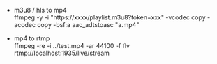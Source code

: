* m3u8 / hls to mp4  
ffmpeg -y -i "https://xxxx/playlist.m3u8?token=xxx"  -vcodec copy -acodec copy -bsf:a aac_adtstoasc "a.mp4"  

* mp4 to rtmp   
ffmpeg -re -i ../test.mp4 -ar 44100 -f flv rtmp://localhost:1935/live/stream  
